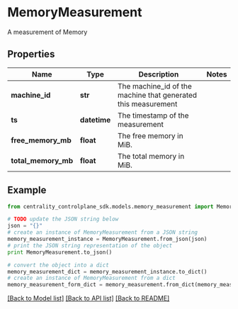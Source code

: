 # MemoryMeasurement

A measurement of Memory

## Properties
Name | Type | Description | Notes
------------ | ------------- | ------------- | -------------
**machine_id** | **str** | The machine_id of the machine that generated this measurement | 
**ts** | **datetime** | The timestamp of the measurement | 
**free_memory_mb** | **float** | The free memory in MiB. | 
**total_memory_mb** | **float** | The total memory in MiB. | 

## Example

```python
from centrality_controlplane_sdk.models.memory_measurement import MemoryMeasurement

# TODO update the JSON string below
json = "{}"
# create an instance of MemoryMeasurement from a JSON string
memory_measurement_instance = MemoryMeasurement.from_json(json)
# print the JSON string representation of the object
print MemoryMeasurement.to_json()

# convert the object into a dict
memory_measurement_dict = memory_measurement_instance.to_dict()
# create an instance of MemoryMeasurement from a dict
memory_measurement_form_dict = memory_measurement.from_dict(memory_measurement_dict)
```
[[Back to Model list]](../README.md#documentation-for-models) [[Back to API list]](../README.md#documentation-for-api-endpoints) [[Back to README]](../README.md)


